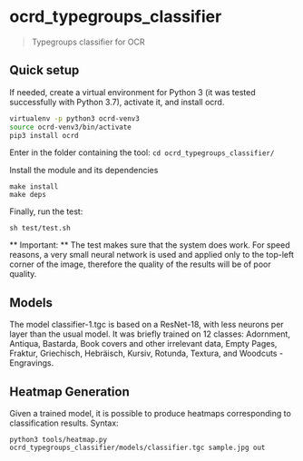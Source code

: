 # ocrd_typegroups_classifier

> Typegroups classifier for OCR

## Quick setup

If needed, create a virtual environment for Python 3 (it was tested
successfully with Python 3.7), activate it, and install ocrd.

```sh
virtualenv -p python3 ocrd-venv3
source ocrd-venv3/bin/activate
pip3 install ocrd
```

Enter in the folder containing the tool:
```cd ocrd_typegroups_classifier/```

Install the module and its dependencies

```
make install
make deps
```

Finally, run the test:

```
sh test/test.sh
```

** Important: ** The test makes sure that the system does work. For
speed reasons, a very small neural network is used and applied only to
the top-left corner of the image, therefore the quality of the results
will be of poor quality.

## Models

The model classifier-1.tgc is based on a ResNet-18, with less neurons
per layer than the usual model. It was briefly trained on 12 classes:
Adornment, Antiqua, Bastarda, Book covers and other irrelevant data,
Empty Pages, Fraktur, Griechisch, Hebräisch, Kursiv, Rotunda, Textura,
and Woodcuts - Engravings.

## Heatmap Generation ##
Given a trained model, it is possible to produce heatmaps corresponding
to classification results. Syntax:

```
python3 tools/heatmap.py ocrd_typegroups_classifier/models/classifier.tgc sample.jpg out
```